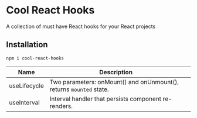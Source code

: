 
# Cool React Hooks
A collection of must have React hooks for your React projects

## Installation
`npm i cool-react-hooks`

| Name         | Description                                                         |   |
|--------------|---------------------------------------------------------------------|---|
| useLifecycle | Two parameters: onMount() and onUnmount(), returns `mounted` state. |   |
| useInterval  | Interval handler that persists component re-renders.                |   |
